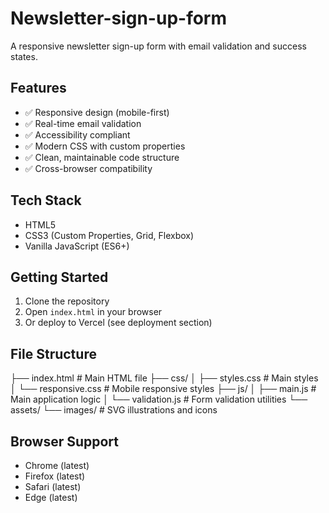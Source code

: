 # Newsletter-sign-up-form

A responsive newsletter sign-up form with email validation and success states.

## Features

- ✅ Responsive design (mobile-first)
- ✅ Real-time email validation
- ✅ Accessibility compliant
- ✅ Modern CSS with custom properties
- ✅ Clean, maintainable code structure
- ✅ Cross-browser compatibility

## Tech Stack

- HTML5
- CSS3 (Custom Properties, Grid, Flexbox)
- Vanilla JavaScript (ES6+)

## Getting Started

1. Clone the repository
2. Open `index.html` in your browser
3. Or deploy to Vercel (see deployment section)

## File Structure

├── index.html          # Main HTML file
├── css/
│   ├── styles.css      # Main styles
│   └── responsive.css  # Mobile responsive styles
├── js/
│   ├── main.js         # Main application logic
│   └── validation.js   # Form validation utilities
└── assets/
└── images/         # SVG illustrations and icons

## Browser Support

- Chrome (latest)
- Firefox (latest)
- Safari (latest)
- Edge (latest)